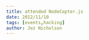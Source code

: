 ```yaml
---
title: attended NodeCopter.js
date: 2012/11/10
tags: [events,hacking]
author: Jez Nicholson
---
```

